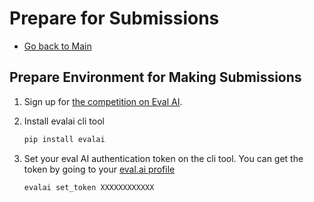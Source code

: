 # Prepare for Submissions

- [Go back to Main](../README.md)

## Prepare Environment for Making Submissions

1. Sign up for [the competition on Eval AI](https://eval.ai/web/challenges/challenge-page/1693/overview).
2. Install evalai cli tool

    ```bash
    pip install evalai
    ```

3. Set your eval AI authentication token on the cli tool. You can get the token by going to your [eval.ai profile](https://eval.ai/web/profile)

    ```bash
    evalai set_token XXXXXXXXXXXX
    ```

